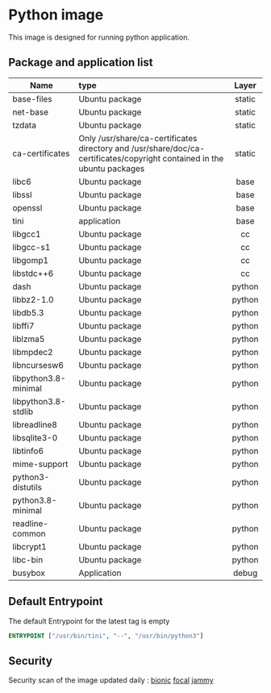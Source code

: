 # Python image

This image is designed for running python application.

## Package and application list

| Name                 | type                                                         | Layer  |
| -------------------- | :----------------------------------------------------------- | :----: |
| base-files           | Ubuntu package                                               | static |
| net-base             | Ubuntu package                                               | static |
| tzdata               | Ubuntu package                                               | static |
| ca-certificates      | Only /usr/share/ca-certificates directory and /usr/share/doc/ca-certificates/copyright contained in the ubuntu packages | static |
| libc6                | Ubuntu package                                               |  base  |
| libssl               | Ubuntu package                                               |  base  |
| openssl              | Ubuntu package                                               |  base  |
| tini                 | application                                                  |  base  |
| libgcc1              | Ubuntu package                                               |   cc   |
| libgcc-s1            | Ubuntu package                                               |   cc   |
| libgomp1             | Ubuntu package                                               |   cc   |
| libstdc++6           | Ubuntu package                                               |   cc   |
| dash                 | Ubuntu package                                               | python |
| libbz2-1.0           | Ubuntu package                                               | python |
| libdb5.3             | Ubuntu package                                               | python |
| libffi7              | Ubuntu package                                               | python |
| liblzma5             | Ubuntu package                                               | python |
| libmpdec2            | Ubuntu package                                               | python |
| libncursesw6         | Ubuntu package                                               | python |
| libpython3.8-minimal | Ubuntu package                                               | python |
| libpython3.8-stdlib  | Ubuntu package                                               | python |
| libreadline8         | Ubuntu package                                               | python |
| libsqlite3-0         | Ubuntu package                                               | python |
| libtinfo6            | Ubuntu package                                               | python |
| mime-support         | Ubuntu package                                               | python |
| python3-distutils    | Ubuntu package                                               | python |
| python3.8-minimal    | Ubuntu package                                               | python |
| readline-common      | Ubuntu package                                               | python |
| libcrypt1            | Ubuntu package                                               | python |
| libc-bin             | Ubuntu package                                               | python |
| busybox              | Application                                                  | debug  |

## Default Entrypoint

The default Entrypoint for the latest tag is empty

```dockerfile
ENTRYPOINT ["/usr/bin/tini", "--", "/usr/bin/python3"]
```

## Security

Security scan of the image updated daily : [bionic](../../security/table/python_bionic) [focal](../../security/table/python_focal) [jammy](../../security/table/python_jammy)

